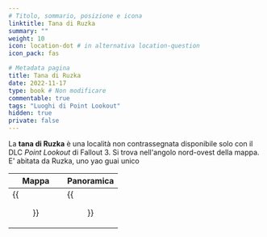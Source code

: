 ```yaml
---
# Titolo, sommario, posizione e icona
linktitle: Tana di Ruzka
summary: ""
weight: 10
icon: location-dot # in alternativa location-question
icon_pack: fas

# Metadata pagina
title: Tana di Ruzka
date: 2022-11-17
type: book # Non modificare
commentable: true
tags: "Luoghi di Point Lookout"
hidden: true
private: false 
---
```


<div class="fo3">

La **tana di Ruzka** è una località non contrassegnata disponibile solo con il DLC *Point Lookout* di Fallout 3. Si trova nell'angolo nord-ovest della mappa. E' abitata da Ruzka, uno yao guai unico

| Mappa  | Panoramica |
| -----  | ---------- |
| {{<figure src="fo3/Ruzkas_lair_loc.webp">}}                   |  {{<figure src="fo3/Ruzka's_Lair.webp">}}         | 


</div>
